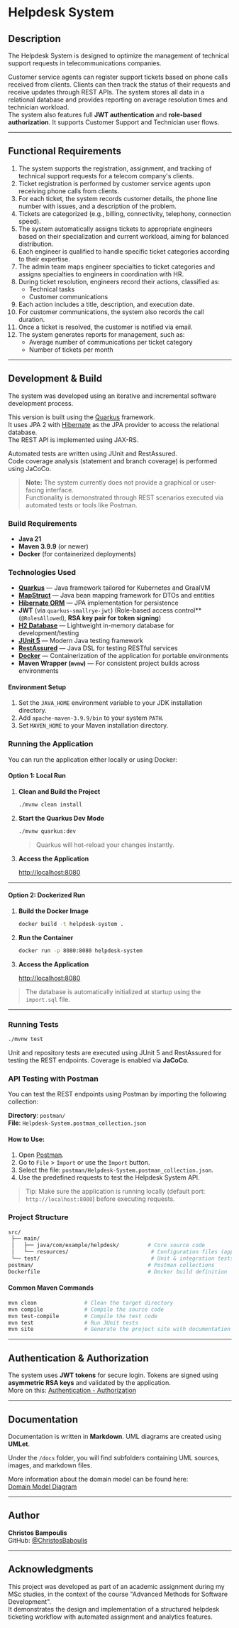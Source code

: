 # Helpdesk System

## Description

The Helpdesk System is designed to optimize the management of technical support requests in telecommunications companies.

Customer service agents can register support tickets based on phone calls received from clients. Clients can then track the status of their requests and receive updates through REST APIs. The system stores all data in a relational database and provides reporting on average resolution times and technician workload.  
The system also features full **JWT authentication** and **role-based authorization**. It supports Customer Support and Technician user flows.

---

## Functional Requirements

1. The system supports the registration, assignment, and tracking of technical support requests for a telecom company's clients.
2. Ticket registration is performed by customer service agents upon receiving phone calls from clients.
3. For each ticket, the system records customer details, the phone line number with issues, and a description of the problem.
4. Tickets are categorized (e.g., billing, connectivity, telephony, connection speed).
5. The system automatically assigns tickets to appropriate engineers based on their specialization and current workload, aiming for balanced distribution.
6. Each engineer is qualified to handle specific ticket categories according to their expertise.
7. The admin team maps engineer specialties to ticket categories and assigns specialties to engineers in coordination with HR.
8. During ticket resolution, engineers record their actions, classified as:
   - Technical tasks
   - Customer communications
9. Each action includes a title, description, and execution date.
10. For customer communications, the system also records the call duration.
11. Once a ticket is resolved, the customer is notified via email.
12. The system generates reports for management, such as:
    - Average number of communications per ticket category
    - Number of tickets per month

---

## Development & Build

The system was developed using an iterative and incremental software development process.

This version is built using the [Quarkus](https://quarkus.io/) framework.  
It uses JPA 2 with [Hibernate](https://hibernate.org/orm/) as the JPA provider to access the relational database.  
The REST API is implemented using JAX-RS.

Automated tests are written using JUnit and RestAssured.  
Code coverage analysis (statement and branch coverage) is performed using JaCoCo.

> **Note:** The system currently does not provide a graphical or user-facing interface.  
Functionality is demonstrated through REST scenarios executed via automated tests or tools like Postman.

### Build Requirements

- **Java 21**
- **Maven 3.9.9** (or newer)
- **Docker** (for containerized deployments)

### Technologies Used

- **[Quarkus](https://quarkus.io/)** — Java framework tailored for Kubernetes and GraalVM
- **[MapStruct](https://mapstruct.org/)** — Java bean mapping framework for DTOs and entities
- **[Hibernate ORM](https://hibernate.org/orm/)** — JPA implementation for persistence
- **JWT** (via `quarkus-smallrye-jwt`) (Role-based access control** (`@RolesAllowed`), **RSA key pair for token signing**)
- **[H2 Database](https://www.h2database.com/)** — Lightweight in-memory database for development/testing
- **[JUnit 5](https://junit.org/junit5/)** — Modern Java testing framework
- **[RestAssured](https://rest-assured.io/)** — Java DSL for testing RESTful services
- **[Docker](https://www.docker.com/)** — Containerization of the application for portable environments
- **Maven Wrapper (`mvnw`)** — For consistent project builds across environments

#### Environment Setup

1. Set the `JAVA_HOME` environment variable to your JDK installation directory.
2. Add `apache-maven-3.9.9/bin` to your system `PATH`.
3. Set `MAVEN_HOME` to your Maven installation directory.

### Running the Application
You can run the application either locally or using Docker:

#### Option 1: Local Run

1. **Clean and Build the Project**

   ```bash
   ./mvnw clean install
   ```

2. **Start the Quarkus Dev Mode**

   ```bash
   ./mvnw quarkus:dev
   ```

   > Quarkus will hot-reload your changes instantly.

3. **Access the Application**

   [http://localhost:8080](http://localhost:8080)

---

#### Option 2: Dockerized Run

1. **Build the Docker Image**

   ```bash
   docker build -t helpdesk-system .
   ```

2. **Run the Container**

   ```bash
   docker run -p 8080:8080 helpdesk-system
   ```

3. **Access the Application**

   [http://localhost:8080](http://localhost:8080)

> The database is automatically initialized at startup using the `import.sql` file.

---
### Running Tests

```bash
./mvnw test
```

Unit and repository tests are executed using JUnit 5 and RestAssured for testing the REST endpoints. Coverage is enabled via **JaCoCo**.

### API Testing with Postman

You can test the REST endpoints using Postman by importing the following collection:

**Directory**: `postman/`  
**File**: `Helpdesk-System.postman_collection.json`

#### How to Use:

1. Open [Postman](https://www.postman.com/downloads/).
2. Go to `File` > `Import` or use the `Import` button.
3. Select the file: `postman/Helpdesk-System.postman_collection.json`.
4. Use the predefined requests to test the Helpdesk System API.

>  Tip: Make sure the application is running locally (default port: `http://localhost:8080`) before executing requests.


### Project Structure

```bash
src/
 ├── main/
 │   ├── java/com/example/helpdesk/         # Core source code
 │   └── resources/                          # Configuration files (application.properties)
 └── test/                                   # Unit & integration tests
postman/                                    # Postman collections
Dockerfile                                  # Docker build definition
```



#### Common Maven Commands

```bash
mvn clean               # Clean the target directory
mvn compile             # Compile the source code
mvn test-compile        # Compile the test code
mvn test                # Run JUnit tests
mvn site                # Generate the project site with documentation
```

---

## Authentication & Authorization

The system uses **JWT tokens** for secure login. Tokens are signed using **asymmetric RSA keys** and validated by the application.  
More on this: [Authentication - Authorization](docs/MD_Files/Authentication_Authorization.md)

---

## Documentation

Documentation is written in **Markdown**. UML diagrams are created using **UMLet**.

Under the `/docs` folder, you will find subfolders containing UML sources, images, and markdown files.

More information about the domain model can be found here:  
[Domain Model Diagram](docs/MD_Files/Domain_Model.md)

---

## Author

**Christos Bampoulis**  
GitHub: [@ChristosBaboulis](https://github.com/ChristosBaboulis)

---

## Acknowledgments

This project was developed as part of an academic assignment during my MSc studies, in the context of the course "Advanced Methods for Software Development".  
It demonstrates the design and implementation of a structured helpdesk ticketing workflow with automated assignment and analytics features.
